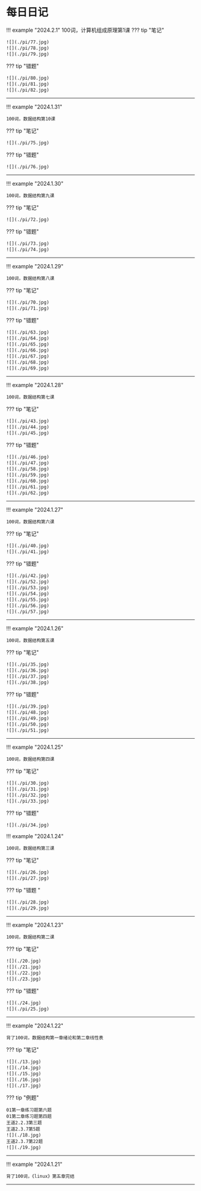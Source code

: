 # 每日日记  
!!! example "2024.2.1"
    100词，计算机组成原理第1课
??? tip "笔记"

    ![](./pi/77.jpg)
    ![](./pi/78.jpg)
    ![](./pi/79.jpg)
??? tip "错题"

    ![](./pi/80.jpg)
    ![](./pi/81.jpg)
    ![](./pi/82.jpg)
***
!!! example "2024.1.31"

    100词，数据结构第10课
??? tip "笔记"

    ![](./pi/75.jpg)
??? tip "错题"

    ![](./pi/76.jpg)
***
!!! example "2024.1.30"

    100词，数据结构第九课
??? tip "笔记"

    ![](./pi/72.jpg)
??? tip "错题"

    ![](./pi/73.jpg)
    ![](./pi/74.jpg)
***
!!! example "2024.1.29"

    100词，数据结构第八课
??? tip "笔记"

    ![](./pi/70.jpg)
    ![](./pi/71.jpg)
??? tip "错题"

    ![](./pi/63.jpg)
    ![](./pi/64.jpg)
    ![](./pi/65.jpg)
    ![](./pi/66.jpg)
    ![](./pi/67.jpg)
    ![](./pi/68.jpg)
    ![](./pi/69.jpg)
***
!!! example "2024.1.28"

    100词，数据结构第七课
??? tip "笔记"

    ![](./pi/43.jpg)
    ![](./pi/44.jpg)
    ![](./pi/45.jpg)
??? tip "错题"

    ![](./pi/46.jpg)
    ![](./pi/47.jpg)
    ![](./pi/58.jpg)
    ![](./pi/59.jpg)
    ![](./pi/60.jpg)
    ![](./pi/61.jpg)
    ![](./pi/62.jpg)
***
!!! example "2024.1.27"

    100词，数据结构第六课
??? tip "笔记"

    ![](./pi/40.jpg)
    ![](./pi/41.jpg)
??? tip "错题"

    ![](./pi/42.jpg)
    ![](./pi/52.jpg)
    ![](./pi/53.jpg)
    ![](./pi/54.jpg)
    ![](./pi/55.jpg)
    ![](./pi/56.jpg)
    ![](./pi/57.jpg)
***
!!! example "2024.1.26"

    100词，数据结构第五课
??? tip "笔记"

    ![](./pi/35.jpg)
    ![](./pi/36.jpg)
    ![](./pi/37.jpg)
    ![](./pi/38.jpg)
??? tip "错题"

    ![](./pi/39.jpg)
    ![](./pi/48.jpg)
    ![](./pi/49.jpg)
    ![](./pi/50.jpg)
    ![](./pi/51.jpg)
***
!!! example "2024.1.25"

    100词，数据结构第四课
??? tip "笔记"

    ![](./pi/30.jpg)
    ![](./pi/31.jpg)
    ![](./pi/32.jpg)
    ![](./pi/33.jpg)
??? tip "错题"

    ![](./pi/34.jpg)
!!! example "2024.1.24"

    100词，数据结构第三课
??? tip "笔记"

    ![](./pi/26.jpg)
    ![](./pi/27.jpg)
??? tip "错题 "

    ![](./pi/28.jpg)
    ![](./pi/29.jpg)
***
!!! example "2024.1.23"

    100词，数据结构第二课
??? tip "笔记"

    ![](./20.jpg)
    ![](./21.jpg)
    ![](./22.jpg)
    ![](./23.jpg)
??? tip "错题"

    ![](./24.jpg)
    ![](./pi/25.jpg)
***
!!! example "2024.1.22"

    背了100词，数据结构第一章绪论和第二章线性表
??? tip "笔记"

    ![](./13.jpg)
    ![](./14.jpg)
    ![](./15.jpg)
    ![](./16.jpg)
    ![](./17.jpg)
??? tip "例题"

    01第一章练习题第六题
    01第二章练习题第四题
    王道2.2.3第三题
    王道2.3.7第5题
    ![](./18.jpg)
    王道2.3.7第22题
    ![](./19.jpg)
***
!!! example "2024.1.21"

    背了100词，《linux》第五章完结

***

